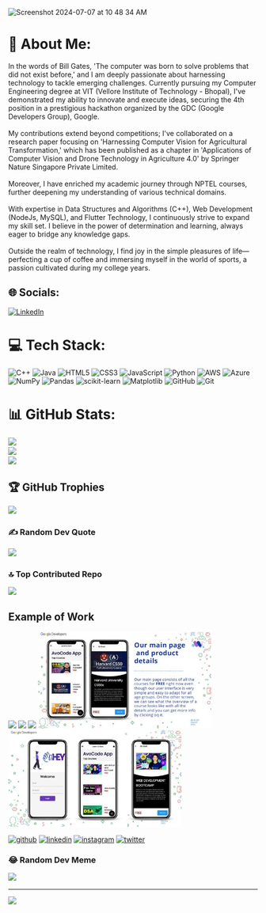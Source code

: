 
![Screenshot 2024-07-07 at 10 48 34 AM](https://github.com/keys7/keys7/assets/101874897/98105e73-7e73-4b41-9797-4abf02ec04f3)


# 💫 About Me:
In the words of Bill Gates, 'The computer was born to solve problems that did not exist before,' and I am deeply passionate about harnessing technology to tackle emerging challenges. Currently pursuing my Computer Engineering degree at VIT (Vellore Institute of Technology - Bhopal), I've demonstrated my ability to innovate and execute ideas, securing the 4th position in a prestigious hackathon organized by the GDC (Google Developers Group), Google.<br><br>My contributions extend beyond competitions; I've collaborated on a research paper focusing on 'Harnessing Computer Vision for Agricultural Transformation,' which has been published as a chapter in 'Applications of Computer Vision and Drone Technology in Agriculture 4.0' by Springer Nature Singapore Private Limited.<br><br>Moreover, I have enriched my academic journey through NPTEL courses, further deepening my understanding of various technical domains.<br><br>With expertise in Data Structures and Algorithms (C++), Web Development (NodeJs, MySQL), and Flutter Technology, I continuously strive to expand my skill set. I believe in the power of determination and learning, always eager to bridge any knowledge gaps.<br><br>Outside the realm of technology, I find joy in the simple pleasures of life—perfecting a cup of coffee and immersing myself in the world of sports, a passion cultivated during my college years.


## 🌐 Socials:
[![LinkedIn](https://img.shields.io/badge/LinkedIn-%230077B5.svg?logo=linkedin&logoColor=white)](https://linkedin.com/in/https://www.linkedin.com/in/shubkeys/) 

# 💻 Tech Stack:
![C++](https://img.shields.io/badge/c++-%2300599C.svg?style=for-the-badge&logo=c%2B%2B&logoColor=white) ![Java](https://img.shields.io/badge/java-%23ED8B00.svg?style=for-the-badge&logo=openjdk&logoColor=white) ![HTML5](https://img.shields.io/badge/html5-%23E34F26.svg?style=for-the-badge&logo=html5&logoColor=white) ![CSS3](https://img.shields.io/badge/css3-%231572B6.svg?style=for-the-badge&logo=css3&logoColor=white) ![JavaScript](https://img.shields.io/badge/javascript-%23323330.svg?style=for-the-badge&logo=javascript&logoColor=%23F7DF1E) ![Python](https://img.shields.io/badge/python-3670A0?style=for-the-badge&logo=python&logoColor=ffdd54) ![AWS](https://img.shields.io/badge/AWS-%23FF9900.svg?style=for-the-badge&logo=amazon-aws&logoColor=white) ![Azure](https://img.shields.io/badge/azure-%230072C6.svg?style=for-the-badge&logo=microsoftazure&logoColor=white) ![NumPy](https://img.shields.io/badge/numpy-%23013243.svg?style=for-the-badge&logo=numpy&logoColor=white) ![Pandas](https://img.shields.io/badge/pandas-%23150458.svg?style=for-the-badge&logo=pandas&logoColor=white) ![scikit-learn](https://img.shields.io/badge/scikit--learn-%23F7931E.svg?style=for-the-badge&logo=scikit-learn&logoColor=white) ![Matplotlib](https://img.shields.io/badge/Matplotlib-%23ffffff.svg?style=for-the-badge&logo=Matplotlib&logoColor=black) ![GitHub](https://img.shields.io/badge/github-%23121011.svg?style=for-the-badge&logo=github&logoColor=white) ![Git](https://img.shields.io/badge/git-%23F05033.svg?style=for-the-badge&logo=git&logoColor=white)
# 📊 GitHub Stats:
![](https://github-readme-stats.vercel.app/api?username=keys7&theme=dark&hide_border=false&include_all_commits=true&count_private=false)<br/>
![](https://github-readme-streak-stats.herokuapp.com/?user=keys7&theme=dark&hide_border=false)<br/>
![](https://github-readme-stats.vercel.app/api/top-langs/?username=keys7&theme=dark&hide_border=false&include_all_commits=true&count_private=false&layout=compact)

## 🏆 GitHub Trophies
![](https://github-profile-trophy.vercel.app/?username=keys7&theme=dark&no-frame=false&no-bg=false&margin-w=4)

### ✍️ Random Dev Quote
![](https://quotes-github-readme.vercel.app/api?type=horizontal&theme=dark)

### 🔝 Top Contributed Repo
![](https://github-contributor-stats.vercel.app/api?username=keys7&limit=5&theme=dark&combine_all_yearly_contributions=true)

## Example of Work
<p float="left">
  <img src="https://github.com/keys7/keys7/blob/main/learn_how_code.gif" width="350" />
  <img src="https://github.com/keys7/keys7/blob/main/TradePreNew_giff.gif" width="350" /> 
  <img src="https://github.com/keys7/keys7/blob/main/cakeinandoutgif.gif" width="350" />
  <img src="https://raw.githubusercontent.com/keys7/keys7/main/image_1.jpg" width="350" />
  <img src="https://raw.githubusercontent.com/keys7/keys7/main/image_2.jpg" width="350" />
</p>


[<img src='https://cdn.jsdelivr.net/npm/simple-icons@3.0.1/icons/github.svg' alt='github' height='40'>](https://github.com/https://github.com/keys7)  [<img src='https://cdn.jsdelivr.net/npm/simple-icons@3.0.1/icons/linkedin.svg' alt='linkedin' height='40'>](https://www.linkedin.com/in/https://www.linkedin.com/in/shubham-verma-84a5b1229//)  [<img src='https://cdn.jsdelivr.net/npm/simple-icons@3.0.1/icons/instagram.svg' alt='instagram' height='40'>](https://www.instagram.com/https://www.instagram.com/_keys._//)  [<img src='https://cdn.jsdelivr.net/npm/simple-icons@3.0.1/icons/twitter.svg' alt='twitter' height='40'>](https://twitter.com/https://twitter.com/keys__7)  

### 😂 Random Dev Meme
<img src='https://memer-new.vercel.app/' style="height: 400px;"/>

---
[![](https://visitcount.itsvg.in/api?id=keys7&icon=0&color=0)](https://visitcount.itsvg.in)

<!-- Proudly created with GPRM ( https://gprm.itsvg.in ) -->
